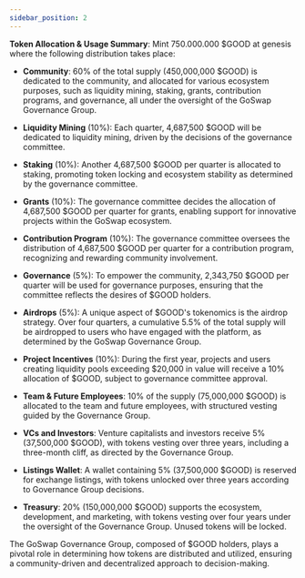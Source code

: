 ```yaml
---
sidebar_position: 2
---
```


**Token Allocation & Usage Summary**:
Mint 750.000.000 $GOOD at genesis where the following distribution takes place:

- **Community**: 60% of the total supply (450,000,000 $GOOD) is dedicated to the community, and allocated for various ecosystem purposes, such as liquidity mining, staking, grants, contribution programs, and governance, all under the oversight of the GoSwap Governance Group.

 -  **Liquidity Mining** (10%): Each quarter, 4,687,500 $GOOD will be dedicated to liquidity mining, driven by the decisions of the governance committee.
 -  **Staking** (10%): Another 4,687,500 $GOOD per quarter is allocated to staking, promoting token locking and ecosystem stability as determined by the governance committee.
 -  **Grants** (10%): The governance committee decides the allocation of 4,687,500 $GOOD per quarter for grants, enabling support for innovative projects within the GoSwap ecosystem.
 -  **Contribution Program** (10%): The governance committee oversees the distribution of 4,687,500 $GOOD per quarter for a contribution program, recognizing and rewarding community involvement.
 -  **Governance** (5%): To empower the community, 2,343,750 $GOOD per quarter will be used for governance purposes, ensuring that the committee reflects the desires of $GOOD holders.
 -  **Airdrops** (5%): A unique aspect of $GOOD's tokenomics is the airdrop strategy. Over four quarters, a cumulative 5.5% of the total supply will be airdropped to users who have engaged with the platform, as determined by the GoSwap Governance Group.
 -  **Project Incentives** (10%): During the first year, projects and users creating liquidity pools exceeding $20,000 in value will receive a 10% allocation of $GOOD, subject to governance committee approval.

- **Team & Future Employees**: 10% of the supply (75,000,000 $GOOD) is allocated to the team and future employees, with structured vesting guided by the Governance Group.

- **VCs and Investors**: Venture capitalists and investors receive 5% (37,500,000 $GOOD), with tokens vesting over three years, including a three-month cliff, as directed by the Governance Group.

- **Listings Wallet**: A wallet containing 5% (37,500,000 $GOOD) is reserved for exchange listings, with tokens unlocked over three years according to Governance Group decisions.

- **Treasury**: 20% (150,000,000 $GOOD) supports the ecosystem, development, and marketing, with tokens vesting over four years under the oversight of the Governance Group. Unused tokens will be locked.

The GoSwap Governance Group, composed of $GOOD holders, plays a pivotal role in determining how tokens are distributed and utilized, ensuring a community-driven and decentralized approach to decision-making.
